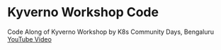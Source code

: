 # Kyverno Workshop Code

Code Along of Kyverno Workshop by K8s Community Days, Bengaluru
[YouTube Video](https://www.youtube.com/watch?v=lyMu_5IcymA)